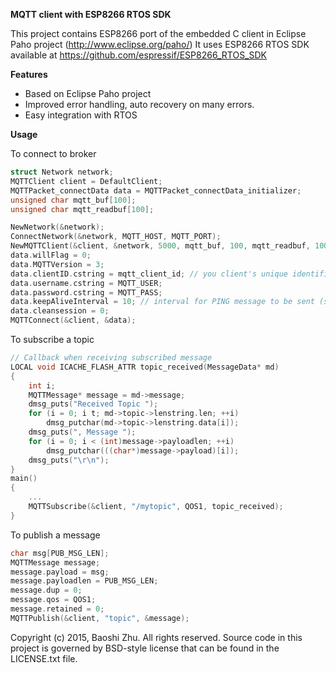 **MQTT client with ESP8266 RTOS SDK**

This project contains ESP8266 port of the embedded C client in Eclipse Paho project (http://www.eclipse.org/paho/) 
It uses ESP8266 RTOS SDK available at https://github.com/espressif/ESP8266_RTOS_SDK

**Features**
* Based on Eclipse Paho project
* Improved error handling, auto recovery on many errors.
* Easy integration with RTOS

**Usage**

To connect to broker
```c
struct Network network;
MQTTClient client = DefaultClient;
MQTTPacket_connectData data = MQTTPacket_connectData_initializer;
unsigned char mqtt_buf[100];
unsigned char mqtt_readbuf[100];

NewNetwork(&network);
ConnectNetwork(&network, MQTT_HOST, MQTT_PORT);
NewMQTTClient(&client, &network, 5000, mqtt_buf, 100, mqtt_readbuf, 100);
data.willFlag = 0;
data.MQTTVersion = 3;
data.clientID.cstring = mqtt_client_id; // you client's unique identifier
data.username.cstring = MQTT_USER;
data.password.cstring = MQTT_PASS;
data.keepAliveInterval = 10; // interval for PING message to be sent (seconds)
data.cleansession = 0;
MQTTConnect(&client, &data);
```

To subscribe a topic
```c
// Callback when receiving subscribed message
LOCAL void ICACHE_FLASH_ATTR topic_received(MessageData* md)
{
    int i;
    MQTTMessage* message = md->message;
    dmsg_puts("Received Topic ");
    for (i = 0; i t; md->topic->lenstring.len; ++i)
        dmsg_putchar(md->topic->lenstring.data[i]);
    dmsg_puts(", Message ");
    for (i = 0; i < (int)message->payloadlen; ++i)
        dmsg_putchar(((char*)message->payload)[i]);
    dmsg_puts("\r\n");
}
main()
{
    ...
    MQTTSubscribe(&client, "/mytopic", QOS1, topic_received);
}    
```

To publish a message
```c
char msg[PUB_MSG_LEN];
MQTTMessage message;
message.payload = msg;
message.payloadlen = PUB_MSG_LEN;
message.dup = 0;
message.qos = QOS1;
message.retained = 0;
MQTTPublish(&client, "topic", &message);
```

Copyright (c) 2015, Baoshi Zhu. All rights reserved.
Source code in this project is governed by BSD-style license that can be found in the LICENSE.txt file. 

 